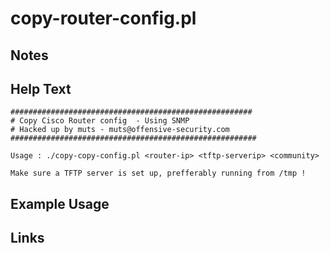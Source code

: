 # copy-router-config.pl

Notes
-------

Help Text
-------
```
######################################################
# Copy Cisco Router config  - Using SNMP
# Hacked up by muts - muts@offensive-security.com
#######################################################

Usage : ./copy-copy-config.pl <router-ip> <tftp-serverip> <community> 

Make sure a TFTP server is set up, prefferably running from /tmp ! 

```

Example Usage
-------

Links
-------

